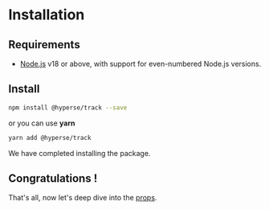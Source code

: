 # Installation

## Requirements

- [Node.js](https://nodejs.org/en/) v18 or above, with support for even-numbered Node.js versions.

## Install

```bash
npm install @hyperse/track --save
```

or you can use **yarn**

```bash
yarn add @hyperse/track
```

We have completed installing the package.

## Congratulations !

That's all, now let's deep dive into the [props](/docs/api/base-adapter).
